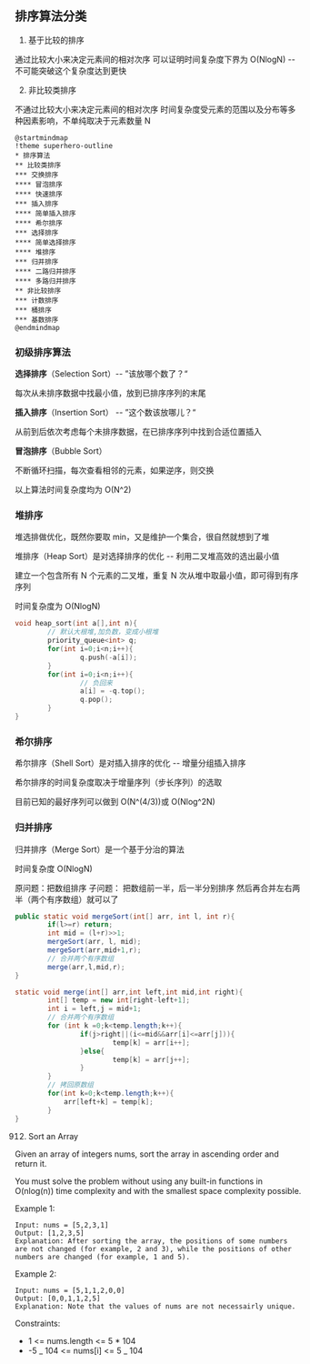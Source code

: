## 排序算法分类

1. 基于比较的排序

通过比较大小来决定元素间的相对次序
可以证明时间复杂度下界为 O(NlogN) -- 不可能突破这个复杂度达到更快

2. 非比较类排序

不通过比较大小来决定元素间的相对次序
时间复杂度受元素的范围以及分布等多种因素影响，不单纯取决于元素数量 N

```plantuml
@startmindmap
!theme superhero-outline
* 排序算法
** 比较类排序
*** 交换排序
**** 冒泡排序
**** 快速排序
*** 插入排序
**** 简单插入排序
**** 希尔排序
*** 选择排序
**** 简单选择排序
**** 堆排序
*** 归并排序
**** 二路归并排序
**** 多路归并排序
** 非比较排序
*** 计数排序
*** 桶排序
*** 基数排序
@endmindmap
```

### 初级排序算法

**选择排序**（Selection Sort）-- ”该放哪个数了？“

每次从未排序数据中找最小值，放到已排序序列的末尾

**插入排序**（Insertion Sort） -- ”这个数该放哪儿？“

从前到后依次考虑每个未排序数据，在已排序序列中找到合适位置插入

**冒泡排序**（Bubble Sort）

不断循环扫描，每次查看相邻的元素，如果逆序，则交换

以上算法时间复杂度均为 O(N^2)

### 堆排序

堆选排做优化，既然你要取 min，又是维护一个集合，很自然就想到了堆

堆排序（Heap Sort）是对选择排序的优化 -- 利用二叉堆高效的选出最小值

建立一个包含所有 N 个元素的二叉堆，重复 N 次从堆中取最小值，即可得到有序序列

时间复杂度为 O(NlogN)

```cpp
void heap_sort(int a[],int n){
        // 默认大根堆,加负数，变成小根堆
        priority_queue<int> q;
        for(int i=0;i<n;i++){
                q.push(-a[i]);
        }
        for(int i=0;i<n;i++){
                // 负回来
                a[i] = -q.top();
                q.pop();
        }
}
```

### 希尔排序

希尔排序（Shell Sort）是对插入排序的优化 -- 增量分组插入排序

希尔排序的时间复杂度取决于增量序列（步长序列）的选取

目前已知的最好序列可以做到 O(N^(4/3))或 O(Nlog^2N)

### 归并排序

归并排序（Merge Sort）是一个基于分治的算法

时间复杂度 O(NlogN)

原问题：把数组排序
子问题： 把数组前一半，后一半分别排序
然后再合并左右两半（两个有序数组）就可以了

```java
public static void mergeSort(int[] arr, int l, int r){
        if(l>=r) return;
        int mid = (l+r)>>1;
        mergeSort(arr, l, mid);
        mergeSort(arr,mid+1,r);
        // 合并两个有序数组
        merge(arr,l,mid,r);
}

static void merge(int[] arr,int left,int mid,int right){
        int[] temp = new int[right-left+1];
        int i = left,j = mid+1;
        // 合并两个有序数组
        for (int k =0;k<temp.length;k++){
                if(j>right||(i<=mid&&arr[i]<=arr[j])){
                        temp[k] = arr[i++];
                }else{
                        temp[k] = arr[j++];
                }
        }
        // 拷回原数组
        for(int k=0;k<temp.length;k++){
            arr[left+k] = temp[k];
        }
}
```

912. Sort an Array

Given an array of integers nums, sort the array in ascending order and return it.

You must solve the problem without using any built-in functions in O(nlog(n)) time complexity and with the smallest space complexity possible.

Example 1:

```
Input: nums = [5,2,3,1]
Output: [1,2,3,5]
Explanation: After sorting the array, the positions of some numbers are not changed (for example, 2 and 3), while the positions of other numbers are changed (for example, 1 and 5).
```

Example 2:

```
Input: nums = [5,1,1,2,0,0]
Output: [0,0,1,1,2,5]
Explanation: Note that the values of nums are not necessairly unique.
```

Constraints:

- 1 <= nums.length <= 5 \* 104
- -5 _ 104 <= nums[i] <= 5 _ 104
